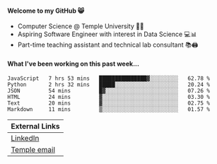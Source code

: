 #### Welcome to my GitHub 😸
  * Computer Science @ Temple University 🍒🦉
  * Aspiring Software Engineer with interest in Data Science 💻📊
  * Part-time teaching assistant and technical lab consultant 📚🖨️

#### What I've been working on this past week...
<!--START_SECTION:waka-->

```text
JavaScript   7 hrs 53 mins   ███████████████▓░░░░░░░░░   62.78 %
Python       2 hrs 32 mins   █████░░░░░░░░░░░░░░░░░░░░   20.24 %
JSON         54 mins         █▓░░░░░░░░░░░░░░░░░░░░░░░   07.26 %
HTML         24 mins         ▓░░░░░░░░░░░░░░░░░░░░░░░░   03.30 %
Text         20 mins         ▓░░░░░░░░░░░░░░░░░░░░░░░░   02.75 %
Markdown     11 mins         ▒░░░░░░░░░░░░░░░░░░░░░░░░   01.57 %
```

<!--END_SECTION:waka-->

| External Links | 
| -------------- | 
| [LinkedIn](https://linkedin.com/in/shullender) |
| [Temple email](mailto:stephull@temple.edu) |
